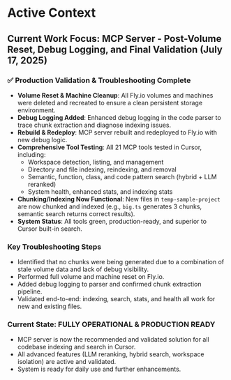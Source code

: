 # Active Context

## Current Work Focus: MCP Server - Post-Volume Reset, Debug Logging, and Final Validation (July 17, 2025)

### ✅ **Production Validation & Troubleshooting Complete**

- **Volume Reset & Machine Cleanup**: All Fly.io volumes and machines were deleted and recreated to ensure a clean persistent storage environment.
- **Debug Logging Added**: Enhanced debug logging in the code parser to trace chunk extraction and diagnose indexing issues.
- **Rebuild & Redeploy**: MCP server rebuilt and redeployed to Fly.io with new debug logic.
- **Comprehensive Tool Testing**: All 21 MCP tools tested in Cursor, including:
  - Workspace detection, listing, and management
  - Directory and file indexing, reindexing, and removal
  - Semantic, function, class, and code pattern search (hybrid + LLM reranked)
  - System health, enhanced stats, and indexing stats
- **Chunking/Indexing Now Functional**: New files in `temp-sample-project` are now chunked and indexed (e.g., `big.ts` generates 3 chunks, semantic search returns correct results).
- **System Status**: All tools green, production-ready, and superior to Cursor built-in search.

### **Key Troubleshooting Steps**
- Identified that no chunks were being generated due to a combination of stale volume data and lack of debug visibility.
- Performed full volume and machine reset on Fly.io.
- Added debug logging to parser and confirmed chunk extraction pipeline.
- Validated end-to-end: indexing, search, stats, and health all work for new and existing files.

### **Current State: FULLY OPERATIONAL & PRODUCTION READY**
- MCP server is now the recommended and validated solution for all codebase indexing and search in Cursor.
- All advanced features (LLM reranking, hybrid search, workspace isolation) are active and validated.
- System is ready for daily use and further enhancements. 